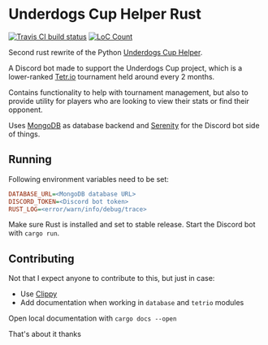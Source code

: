 # Underdogs Cup Helper Rust

[![Travis CI build status](https://travis-ci.com/IceDynamix/uc_helper_rust.svg?branch=main)](https://travis-ci.com/github/IceDynamix/uc_helper_rust) [![LoC Count](https://tokei.rs/b1/github/IceDynamix/uc_helper_rust)](https://github.com/XAMPPRocky/tokei)

Second rust rewrite of the Python
[Underdogs Cup Helper](https://github.com/IceDynamix/underdogs_cup_helper).

A Discord bot made to support the Underdogs Cup project, which is a lower-ranked
[Tetr.io] tournament held around every 2 months.

Contains functionality to help with tournament management, but also to provide utility for players who are looking to
view their stats or find their opponent.

Uses [MongoDB] as database backend and [Serenity] for the Discord bot side of things.

## Running

Following environment variables need to be set:

```ini
DATABASE_URL=<MongoDB database URL>
DISCORD_TOKEN=<Discord bot token>
RUST_LOG=<error/warn/info/debug/trace>
```

Make sure Rust is installed and set to stable release. Start the Discord bot with `cargo run`.

## Contributing

Not that I expect anyone to contribute to this, but just in case:

- Use [Clippy]
- Add documentation when working in `database` and `tetrio` modules

Open local documentation with `cargo docs --open`

That's about it thanks

[Tetr.io]: https://tetr.io

[MongoDB]: https://github.com/mongodb/mongo-rust-driver

[Serenity]: https://github.com/serenity-rs/serenity

[Clippy]: https://github.com/rust-lang/rust-clippy
